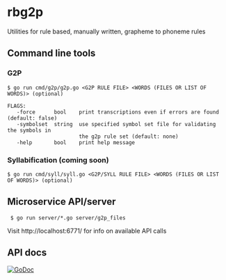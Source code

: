 # rbg2p
Utilities for rule based, manually written, grapheme to phoneme rules

## Command line tools

### G2P

    $ go run cmd/g2p/g2p.go <G2P RULE FILE> <WORDS (FILES OR LIST OF WORDS)> (optional)
    
    FLAGS:
       -force      bool    print transcriptions even if errors are found (default: false)
       -symbolset  string  use specified symbol set file for validating the symbols in
                           the g2p rule set (default: none)
       -help       bool    print help message


### Syllabification (coming soon)

    $ go run cmd/syll/syll.go <G2P/SYLL RULE FILE> <WORDS (FILES OR LIST OF WORDS)> (optional)


## Microservice API/server

     $ go run server/*.go server/g2p_files
     
 Visit http://localhost:6771/ for info on available API calls
 
## API docs

[![GoDoc](https://godoc.org/github.com/stts-se/rbg2p?status.svg)](https://godoc.org/github.com/stts-se/rbg2p)
